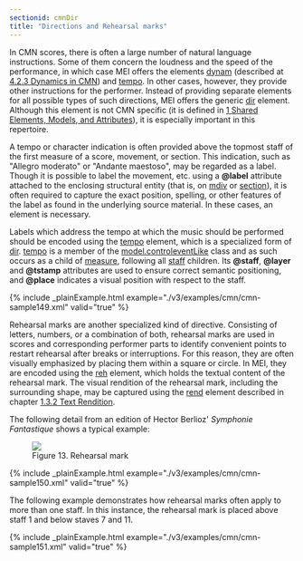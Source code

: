 ```yaml
---
sectionid: cmnDir
title: "Directions and Rehearsal marks"
---
```




In CMN scores, there is often a large number of natural language instructions. Some
of them
concern the loudness and the speed of the performance, in which case MEI offers the
elements
<a class="link_odd_elementSpec" href="/v3/elements/dynam">dynam</a> (described at 
<a class="link_ptr" title="Dynamics in CMN" href="/v3/guidelines/cmn#cmnDynam">4.2.3 Dynamics in CMN</a>) and 
<a class="link_odd_elementSpec" href="/v3/elements/tempo">tempo</a>. In other cases, however, they provide other instructions for the performer.
Instead of providing separate elements for all possible types of such directions,
MEI offers
the generic 
<a class="link_odd_elementSpec" href="/v3/elements/dir">dir</a> element. Although this element is not CMN specific (it
is defined in 
<a class="link_ptr" title="Shared Elements, Models, and Attributes" href="/v3/guidelines/shared">1 Shared Elements, Models, and Attributes</a>), it is especially important in this repertoire.

A tempo or character indication is often provided above the topmost staff of the first
measure of a score, movement, or section. This indication, such as "Allegro moderato"
or
"Andante maestoso", may be regarded as a label. Though it is possible to label the
movement,
etc. using a **@label** attribute attached to the enclosing structural entity (that
is, on 
<a class="link_odd_elementSpec" href="/v3/elements/mdiv">mdiv</a> or 
<a class="link_odd_elementSpec" href="/v3/elements/section">section</a>), it is often required to
capture the exact position, spelling, or other features of the label as found in the
underlying source material. In these cases, an element is necessary.

Labels which address the tempo at which the music should be performed should be encoded
using the 
<a class="link_odd_elementSpec" href="/v3/elements/tempo">tempo</a> element, which is a specialized form of 
<a class="link_odd_elementSpec" href="/v3/elements/dir">dir</a>. 
<a class="link_odd_elementSpec" href="/v3/elements/tempo">tempo</a> is a member of the 
<a class="link_odd" href="/v3/model-classes/model.controleventLike">model.controleventLike</a> class and as such occurs as a child of 
<a class="link_odd_elementSpec" href="/v3/elements/measure">measure</a>, following all 
<a class="link_odd_elementSpec" href="/v3/elements/staff">staff</a> children. Its **@staff**,
**@layer** and **@tstamp** attributes are used to ensure correct semantic
positioning, and **@place** indicates a visual position with respect to the staff.

{% include _plainExample.html example="./v3/examples/cmn/cmn-sample149.xml" valid="true" %}


Rehearsal marks are another specialized kind of directive. Consisting of
letters, numbers, or a combination of both, rehearsal marks are used in scores and
corresponding performer parts to identify convenient points to restart rehearsal after
breaks or interruptions. For this reason, they are often visually emphasized by placing
them
within a square or circle. In MEI, they are encoded using the 
<a class="link_odd_elementSpec" href="/v3/elements/reh">reh</a>
element, which holds the textual content of the rehearsal mark. The visual rendition
of the
rehearsal mark, including the surrounding shape, may be captured using the 
<a class="link_odd_elementSpec" href="/v3/elements/rend">rend</a> element described in chapter 
<a class="link_ptr" title="Text Rendition" href="/v3/guidelines/shared#sharedTextRendition">1.3.2 Text Rendition</a>.

The following detail from an edition of Hector Berlioz' *Symphonie
Fantastique* shows a typical example:


<figure class="figure">
   <img src="../../../../guidelines/3.0.0/Images/modules/cmn/reh_berlioz.png" class="img-responsive"></img>
   <figcaption class="figure-caption">Figure 13. Rehearsal mark</figcaption>
</figure>
{% include _plainExample.html example="./v3/examples/cmn/cmn-sample150.xml" valid="true" %}


The following example demonstrates how rehearsal marks often apply to more than one
staff.
In this instance, the rehearsal mark is placed above staff 1 and below staves 7 and
11.

{% include _plainExample.html example="./v3/examples/cmn/cmn-sample151.xml" valid="true" %}


